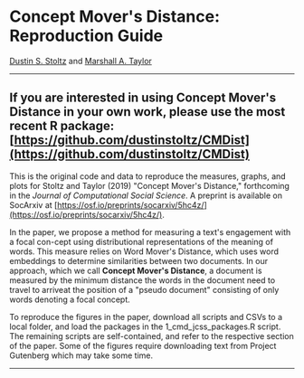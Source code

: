 # Concept Mover's Distance: Reproduction Guide

[Dustin S. Stoltz](https://www.dustinstoltz.com) and [Marshall A. Taylor](https://www.marshalltaylor.net)

----
If you are interested in using Concept Mover's Distance in your own work, please use the most recent R package: [https://github.com/dustinstoltz/CMDist](https://github.com/dustinstoltz/CMDist)
----

This is the original code and data to reproduce the measures, graphs, and plots for Stoltz and Taylor (2019) "Concept Mover's Distance," forthcoming in the _Journal of Computational Social Science_. A preprint is available on SocArxiv at [https://osf.io/preprints/socarxiv/5hc4z/](https://osf.io/preprints/socarxiv/5hc4z/).

In the paper, we propose a method for measuring a text's engagement with a focal con-cept  using  distributional  representations  of  the  meaning  of  words. This measure relies on Word Mover's Distance, which uses word embeddings to determine similarities between two documents. In our approach, which we call __Concept Mover's Distance__, a document is measured by the minimum distance the words in the document need to travel to arriveat the position of a "pseudo document" consisting of only words denoting a focal concept.

To reproduce the figures in the paper, download all scripts and CSVs to a local folder, and load the packages in the 1_cmd_jcss_packages.R script. The remaining scripts are self-contained, and refer to the respective section of the paper. Some of the figures require downloading text from Project Gutenberg which may take some time. 

-------------------------------------------------------------------
